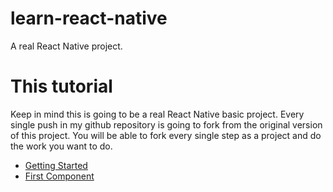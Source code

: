 # learn-react-native
A real React Native project.

# This tutorial

Keep in mind this is going to be a real React Native basic project. Every single push in my github repository is going to fork from the original version of this project. You will be able to fork every single step as a project and do the work you want to do. 

* [Getting Started](https://github.com/ericxlive/learn-react-native/tree/start)
* [First Component](#)






